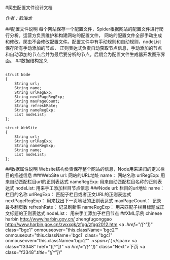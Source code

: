 #爬虫配置文件设计文档

*作者：耿海龙*

##配置文件说明
每个网站保存一个配置文件，Spider根据网站的配置文件进行爬行分析。运营方负责维护和构建网站的配置文件，
网站的配置文件全部手动生成和修改，爬虫不会修改配置文件。配置文件中有手动规则和自动规则，nodeList保存所有手动添加的节点，
正则表达式负责自动获取节点信息，手动添加的节点和自动添加的节点合并为最后要分析的节点。后期会为配置文件生成器开发图形界面。
##数据结构定义
<pre><code>
struct Node
{
    String url;
    String name;
    String urlRegExp;
    String nextPageRegExp;
    String maxPageCount;
    String refreshRate;
    String nameRegExp;
    List<Node> nodeList;
};

struct WebSite
{
    String url;
    String urlRegExp;
    String nameRegExp;
    String name;
    List<Node> nodeList;
};
</code></pre>
##数据属性说明
Website结构负责保存整个网站的信息，Node用来递归的定义栏目的描述信息
###WebSite
    url: 网站的URL地址
    name： 网站名称
    urlRegExp: 用来自动匹配栏目url的正则表达式
    nameRegExp: 用来自动匹配栏目名称的正则表达式
    nodeList: 用来手工添加栏目节点信息
###Node
    url: 栏目的url地址
    name： 栏目的名称
    urlRegExp： 匹配子栏目或者正文URL的正则表达式
    nextPageRegExp： 用来找出下一页地址的正则表达式
    maxPageCount： 记录最多翻页数
    refreshRate： 记录刷新率
    nameRegExp： 用来匹配子栏目标题或正文标题的正则表达式
    nodeList： 用来手工添加子栏目节点
##XML示例
    <?xml version="1.0" encoding="UTF-8"?>
    <website>
    <name>chinese harbin</name>
    <urlRegExp></urlRegExp>
    <url>http://www.harbin.gov.cn/</url>
    <nameRegExp></nameRegExp>
    <NodeList>
        <node>
            <name>zhengfugonggao</name>
            <url>http://www.harbin.gov.cn/zwxxgk/zfgg/zfgg2012.htm</url>
            <urlRegExp>&lt;a .*href=&quot;([^&quot;]*)&quot; class=&quot;bgc1&quot; onmouseover=&quot;this.className='bgc2'&quot; onmouseout=&quot;this.className='bgc1'</urlRegExp>
            <nextPageRegExp></nextPageRegExp>
            <maxPageCount></maxPageCount>
            <refreshRate></refreshRate>
            <nameRegExp>class=&quot;bgc1&quot; onmouseover=&quot;this.className='bgc2'&quot; .*&lt;span&gt;(.*)&lt;/span&gt;</nameRegExp>
            <NodeList>
                <node>
                    <name></name>
                    <url></url>
                    <urlRegExp>&lt;a class=&quot;f3348&quot; href=&quot;([^&quot;]*)&quot;</urlRegExp>
                    <nextPageRegExp>&lt;a href=&quot;([^&quot;]*)&quot; class=&quot;Next&quot;&gt;下页</nextPageRegExp>
                    <maxPageCount></maxPageCount>
                    <refreshRate></refreshRate>
                    <nameRegExp>&lt;a class=&quot;f3348&quot;.*title=&quot;([^&quot;]*)&quot;</nameRegExp>
                    <NodeList/>
                </node>
            </NodeList>
        </node>
    </NodeList>
    </website>



  